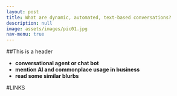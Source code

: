 ```yaml
---
layout: post
title: What are dynamic, automated, text-based conversations?
description: null
image: assets/images/pic01.jpg
nav-menu: true
---
```


##This is a header

- **conversational agent or chat bot**
- **mention AI and commonplace usage in business**
- **read some similar blurbs**

#LINKS
